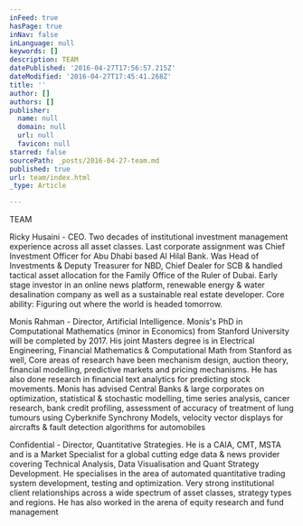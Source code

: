 ```yaml
---
inFeed: true
hasPage: true
inNav: false
inLanguage: null
keywords: []
description: TEAM
datePublished: '2016-04-27T17:56:57.215Z'
dateModified: '2016-04-27T17:45:41.268Z'
title: ''
author: []
authors: []
publisher:
  name: null
  domain: null
  url: null
  favicon: null
starred: false
sourcePath: _posts/2016-04-27-team.md
published: true
url: team/index.html
_type: Article

---
```

TEAM

Ricky Husaini - CEO. Two decades of institutional investment management experience across all asset classes. Last corporate assignment was Chief Investment Officer for Abu Dhabi based Al Hilal Bank. Was Head of Investments & Deputy Treasurer for NBD, Chief Dealer for SCB & handled tactical asset allocation for the Family Office of the Ruler of Dubai. Early stage investor in an online news platform, renewable energy & water desalination company as well as a sustainable real estate developer. Core ability: Figuring out where the world is headed tomorrow. 

Monis Rahman - Director, Artificial Intelligence. Monis's PhD in Computational Mathematics (minor in Economics) from Stanford University will be completed by 2017\. His joint Masters degree is in Electrical Engineering, Financial Mathematics & Computational Math from Stanford as well, Core areas of research have been mechanism design, auction theory, financial modelling, predictive markets and pricing mechanisms. He has also done research in financial text analytics for predicting stock movements. Monis has advised Central Banks & large corporates on optimization, statistical & stochastic modelling, time series analysis, cancer research, bank credit profiling, assessment of accuracy of treatment of lung tumours using Cyberknife Synchrony Models, velocity vector displays for aircrafts & fault detection algorithms for automobiles 

Confidential - Director, Quantitative Strategies. He is a CAIA, CMT, MSTA and is a Market Specialist for a global cutting edge data & news provider covering Technical Analysis, Data Visualisation and Quant Strategy Development. He specialises in the area of automated quantitative trading system development, testing and optimization. Very strong institutional client relationships across a wide spectrum of asset classes, strategy types and regions. He has also worked in the arena of equity research and fund management